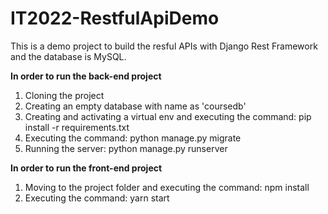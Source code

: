 # IT2022-RestfulApiDemo

<p>This is a demo project to build the resful APIs with Django Rest Framework and the database is MySQL.</p>
<p><strong>In order to run the back-end project</strong></p>
<ol>
  <li>Cloning the project</li>
  <li>Creating an empty database with name as 'coursedb'</li>
  <li>Creating and activating a virtual env and executing the command: pip install -r requirements.txt</li>
  <li>Executing the command: python manage.py migrate</li>
  <li>Running the server: python manage.py runserver</li>
</ol>

<p><strong>In order to run the front-end project</strong></p>

<ol>
  <li>Moving to the project folder and executing the command: npm install</li>
  <li>Executing the command: yarn start</li>
</ol>

